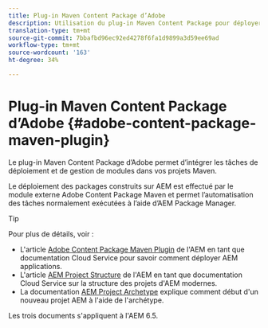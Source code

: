 ```yaml
---
title: Plug-in Maven Content Package d’Adobe
description: Utilisation du plug-in Maven Content Package pour déployer des applications AEM
translation-type: tm+mt
source-git-commit: 7bbafbd96ec92ed4278f6fa1d9899a3d59ee69ad
workflow-type: tm+mt
source-wordcount: '163'
ht-degree: 34%

---
```



# Plug-in Maven Content Package d’Adobe {#adobe-content-package-maven-plugin}

Le plug-in Maven Content Package d’Adobe permet d’intégrer les tâches de déploiement et de gestion de modules dans vos projets Maven.

Le déploiement des packages construits sur AEM est effectué par le module externe Adobe Content Package Maven et permet l’automatisation des tâches normalement exécutées à l’aide d’AEM Package Manager.

>[!TIP]
>
>Pour plus de détails, voir :
>
>* L&#39;article [Adobe Content Package Maven Plugin](https://experienceleague.adobe.com/docs/experience-manager-cloud-service/implementing/developer-tools/maven-plugin.html?lang=en#developer-tools) de l&#39;AEM en tant que documentation Cloud Service pour savoir comment déployer AEM applications.
>* L&#39;article [AEM Project Structure](https://docs.adobe.com/content/help/fr-FR/experience-manager-cloud-service/implementing/developing/aem-project-content-package-structure.html) de l&#39;AEM en tant que documentation Cloud Service sur la structure des projets d&#39;AEM modernes.
>* La documentation [AEM Project Archetype](https://docs.adobe.com/content/help/fr-FR/experience-manager-core-components/using/developing/archetype/overview.html) explique comment début d&#39;un nouveau projet AEM à l&#39;aide de l&#39;archétype.

>
>
Les trois documents s&#39;appliquent à l&#39;AEM 6.5.
